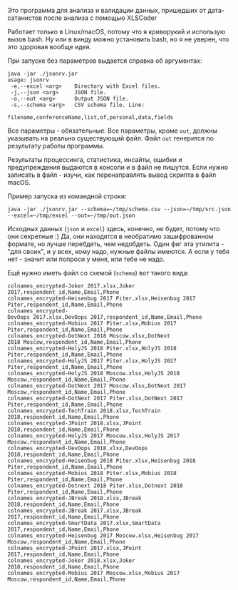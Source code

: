Это программа для анализа и валидации данных, пришедших от дата-сатанистов после анализа с помощью XLSCoder

Работает только в Linux/macOS, потому что я криворукий и использую вызов bash. Ну или в винду можно установить bash, но я не уверен, что это здоровая вообще идея.

При запуске без параметров выдается справка об аргументах:

```
java -jar ./jsonrv.jar
usage: jsonrv
 -e,--excel <arg>    Directory with Excel files.
 -j,--json <arg>     JSON file.
 -o,--out <arg>      Output JSON file.
 -s,--schema <arg>   CSV schema file. Line:
                     filename,conferenceName,list,of,personal,data,fields
```

Все параметры - обязательные. Все параметры, кроме `out`, должны указывать на реально существующий файл. Файл `out` генерится по результату работы программы.

Результаты процессинга, статистика, инсайты, ошибки и предупреждения выдаются в консоли и в файл не пишутся. Если нужно записать в файл - изучи, как перенаправлять вывод скрипта в файл macOS.

Пример запуска из командной строки:

```
java -jar ./jsonrv.jar --schema=~/tmp/schema.csv --json=~/tmp/src.json --excel=~/tmp/excel --out=~/tmp/out.json
```

Исходных данных (`json` и `excel`) здесь, конечно, не будет, потому что они секретные :) Да, они находятся в необратимо зашифрованном формате, но лучше перебдеть, чем недобдеть. Один фиг эта утилита - "для своих", и у всех, кому надо, нужные файлы имеются. А если у тебя нет - значит или попроси у меня, или тебе не надо.

Ещё нужно иметь файл со схемой (`schema`) вот такого вида:

```
colnames_encrypted-Joker 2017.xlsx,Joker 2017,respondent_id,Name,Email,Phone
colnames_encrypted-Heisenbug 2017 Piter.xlsx,Heisenbug 2017 Piter,respondent_id,Name,Email,Phone
colnames_encrypted-DevOops 2017.xlsx,DevOops 2017,respondent_id,Name,Email,Phone
colnames_encrypted-Mobius 2017 Piter.xlsx,Mobius 2017 Piter,respondent_id,Name,Email,Phone
colnames_encrypted-DotNext 2018 Moscow.xlsx,DotNext 2018 Moscow,respondent_id,Name,Email,Phone
colnames_encrypted-HolyJS 2018 Piter.xlsx,HolyJS 2018 Piter,respondent_id,Name,Email,Phone
colnames_encrypted-HolyJS 2017 Piter.xlsx,HolyJS 2017 Piter,respondent_id,Name,Email,Phone
colnames_encrypted-HolyJS 2018 Moscow.xlsx,HolyJS 2018 Moscow,respondent_id,Name,Email,Phone
colnames_encrypted-DotNext 2017 Moscow.xlsx,DotNext 2017 Moscow,respondent_id,Name,Email,Phone
colnames_encrypted-DotNext 2017 Piter.xlsx,DotNext 2017 Piter,respondent_id,Name,Email,Phone
colnames_encrypted-TechTrain 2018.xlsx,TechTrain 2018,respondent_id,Name,Email,Phone
colnames_encrypted-JPoint 2018.xlsx,JPoint 2018,respondent_id,Name,Email,Phone
colnames_encrypted-HolyJS 2017 Moscow.xlsx,HolyJS 2017 Moscow,respondent_id,Name,Email,Phone
colnames_encrypted-DevOops 2018.xlsx,DevOops 2018,respondent_id,Name,Email,Phone
colnames_encrypted-Heisenbug 2018 Piter.xlsx,Heisenbug 2018 Piter,respondent_id,Name,Email,Phone
colnames_encrypted-Mobius 2018 Piter.xlsx,Mobius 2018 Piter,respondent_id,Name,Email,Phone
colnames_encrypted-Dotnext 2018 Piter.xlsx,Dotnext 2018 Piter,respondent_id,Name,Email,Phone
colnames_encrypted-JBreak 2018.xlsx,JBreak 2018,respondent_id,Name,Email,Phone
colnames_encrypted-JBreak 2017.xlsx,JBreak 2017,respondent_id,Name,Email,Phone
colnames_encrypted-SmartData 2017.xlsx,SmartData 2017,respondent_id,Name,Email,Phone
colnames_encrypted-Heisenbug 2017 Moscow.xlsx,Heisenbug 2017 Moscow,respondent_id,Name,Email,Phone
colnames_encrypted-JPoint 2017.xlsx,JPoint 2017,respondent_id,Name,Email,Phone
colnames_encrypted-Joker 2018.xlsx,Joker 2018,respondent_id,Name,Email,Phone
colnames_encrypted-Mobius 2017 Moscow.xlsx,Mobius 2017 Moscow,respondent_id,Name,Email,Phone
```
